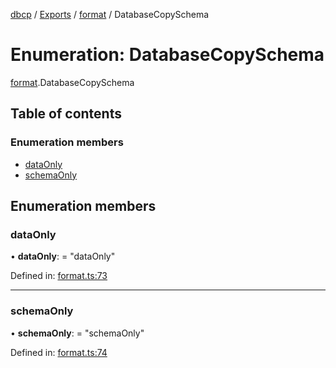 [dbcp](../README.md) / [Exports](../modules.md) / [format](../modules/format.md) / DatabaseCopySchema

# Enumeration: DatabaseCopySchema

[format](../modules/format.md).DatabaseCopySchema

## Table of contents

### Enumeration members

- [dataOnly](format.databasecopyschema.md#dataonly)
- [schemaOnly](format.databasecopyschema.md#schemaonly)

## Enumeration members

### dataOnly

• **dataOnly**: = "dataOnly"

Defined in: [format.ts:73](https://github.com/wholebuzz/dbcp/blob/master/src/format.ts#L73)

___

### schemaOnly

• **schemaOnly**: = "schemaOnly"

Defined in: [format.ts:74](https://github.com/wholebuzz/dbcp/blob/master/src/format.ts#L74)
